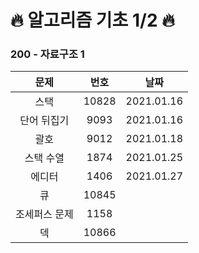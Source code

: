# 🔥 알고리즘 기초 1/2 🔥

### 200 - 자료구조 1
| 문제  | 번호  | 날짜 | 
| :--: | :--: | :--: |
| 스택 | 10828 |   2021.01.16 | 
| 단어 뒤집기 | 9093 |   2021.01.16 | 
| 괄호 | 9012 |   2021.01.18 | 
| 스택 수열 | 1874 |   2021.01.25 | 
| 에디터 | 1406 |   2021.01.27 | 
| 큐 | 10845 |
| 조세퍼스 문제 | 1158 |
| 덱 | 10866 |
